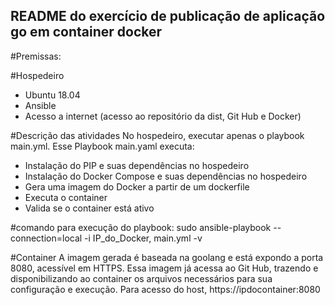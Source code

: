 <h2> README do exercício de publicação de aplicação go em container docker </h2>
#Premissas:

#Hospedeiro
- Ubuntu 18.04
- Ansible
- Acesso a internet (acesso ao repositório da dist, Git Hub e Docker)


#Descrição das atividades
No hospedeiro, executar apenas o playbook main.yml.
Esse Playbook main.yaml executa:
- Instalação do PIP e suas dependências no hospedeiro
- Instalação do Docker Compose e suas dependências no hospedeiro
- Gera uma imagem do Docker a partir de um dockerfile
- Executa o container
- Valida se o container está ativo

#comando para execução do playbook:
sudo ansible-playbook --connection=local -i IP_do_Docker, main.yml -v

#Container
A imagem gerada é baseada na goolang e está expondo a porta 8080, acessível em HTTPS.
Essa imagem já acessa ao Git Hub, trazendo e disponibilizando ao container os arquivos necessários para sua configuração e execução.
Para acesso do host, https://ipdocontainer:8080




